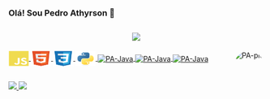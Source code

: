 ### Olá! Sou Pedro Athyrson 👋
##

<div align="center" style="display: inline_block">
  <a href="https://github.com/PedroAthyrson">
  <img height="180em" src="https://github-readme-stats.vercel.app/api?username=PedroAthyrson&show_icons=true&theme=nightowl&include_all_commits=true&count_private=true"/>
</div>

<div style="display: inline_block"><br>
  <img align="center" alt="PA-Js" height="30" width="40" src="https://raw.githubusercontent.com/devicons/devicon/master/icons/javascript/javascript-plain.svg">
  <img align="center" alt="PA-HTML" height="30" width="40" src="https://raw.githubusercontent.com/devicons/devicon/master/icons/html5/html5-original.svg">
  <img align="center" alt="PA-CSS" height="30" width="40" src="https://raw.githubusercontent.com/devicons/devicon/master/icons/css3/css3-original.svg">
  <img align="center" alt="PA-Python" height="30" width="40" src="https://raw.githubusercontent.com/devicons/devicon/master/icons/python/python-original.svg">
  <img align="center" alt="PA-Java" height="30" width="40" src="https://cdn.jsdelivr.net/gh/devicons/devicon/icons/java/java-original.svg">
  <img align="center" alt="PA-Java" height="30" width="40" src="https://cdn.jsdelivr.net/gh/devicons/devicon/icons/git/git-original.svg">
  <img align="center" alt="PA-Java" height="30" width="33" src="https://www.nicepng.com/png/full/52-520535_free-files-github-github-icon-png-white.png">
  <img align="right" alt="PA-pic" height="150" style="border-radius:50px;" src="https://img.freepik.com/free-vector/laptop-with-program-code-isometric-icon-software-development-programming-applications-dark-neon_39422-971.jpg">
</div>

##

<div> 
  <a href="https://instagram.com/pedroathyrson" target="_blank"><img src="https://img.shields.io/badge/-Instagram-%23E4405F?style=for-the-badge&logo=instagram&logoColor=white" target="_blank"</a>
  <a href = "mailto:pedroathyrsondev@gmail.com"><img src="https://img.shields.io/badge/-Gmail-%23333?style=for-the-badge&logo=gmail&logoColor=white" target="_blank"></a>
</div
